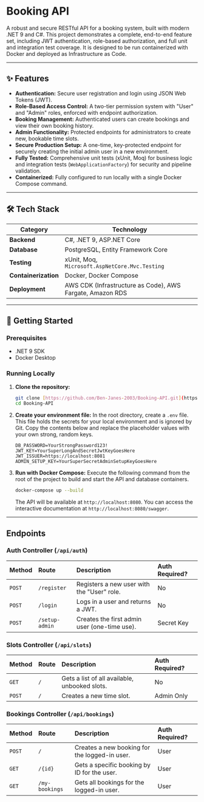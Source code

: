# Booking API

A robust and secure RESTful API for a booking system, built with modern .NET 9 and C#. This project demonstrates a complete, end-to-end feature set, including JWT authentication, role-based authorization, and full unit and integration test coverage. It is designed to be run containerized with Docker and deployed as Infrastructure as Code.

---

## ✨ Features

* **Authentication:** Secure user registration and login using JSON Web Tokens (JWT).
* **Role-Based Access Control:** A two-tier permission system with "User" and "Admin" roles, enforced with endpoint authorization.
* **Booking Management:** Authenticated users can create bookings and view their own booking history.
* **Admin Functionality:** Protected endpoints for administrators to create new, bookable time slots.
* **Secure Production Setup:** A one-time, key-protected endpoint for securely creating the initial admin user in a new environment.
* **Fully Tested:** Comprehensive unit tests (xUnit, Moq) for business logic and integration tests (`WebApplicationFactory`) for security and pipeline validation.
* **Containerized:** Fully configured to run locally with a single Docker Compose command.

---

## 🛠️ Tech Stack

| Category             | Technology                                                                                                    |
| -------------------- | ------------------------------------------------------------------------------------------------------------- |
| **Backend**          | C#, .NET 9, ASP.NET Core                                                                                      |
| **Database**         | PostgreSQL, Entity Framework Core                                                                             |
| **Testing**          | xUnit, Moq, `Microsoft.AspNetCore.Mvc.Testing`                                                                |
| **Containerization** | Docker, Docker Compose                                                                                        |
| **Deployment**       | AWS CDK (Infrastructure as Code), AWS Fargate, Amazon RDS                                                     |

---

## 🚀 Getting Started

### Prerequisites

* .NET 9 SDK
* Docker Desktop

### Running Locally

1.  **Clone the repository:**
    ```bash
    git clone [https://github.com/Ben-Janes-2003/Booking-API.git](https://github.com/Ben-Janes-2003/Booking-API.git)
    cd Booking-API
    ```

2.  **Create your environment file:**
    In the root directory, create a `.env` file. This file holds the secrets for your local environment and is ignored by Git. Copy the contents below and replace the placeholder values with your own strong, random keys.

    ```env
    DB_PASSWORD=YourStrongPassword123!
    JWT_KEY=YourSuperLongAndSecretJwtKeyGoesHere
    JWT_ISSUER=https://localhost:8081
    ADMIN_SETUP_KEY=YourSuperSecretAdminSetupKeyGoesHere
    ```

3.  **Run with Docker Compose:**
    Execute the following command from the root of the project to build and start the API and database containers.
    ```bash
    docker-compose up --build
    ```
    The API will be available at `http://localhost:8080`. You can access the interactive documentation at `http://localhost:8080/swagger`.

---

## Endpoints

### Auth Controller (`/api/auth`)

| Method | Route          | Description                                    | Auth Required? |
| :----- | :------------- | :--------------------------------------------- | :------------- |
| `POST` | `/register`    | Registers a new user with the "User" role.     | No             |
| `POST` | `/login`       | Logs in a user and returns a JWT.              | No             |
| `POST` | `/setup-admin` | Creates the first admin user (one-time use).   | Secret Key     |

### Slots Controller (`/api/slots`)

| Method | Route          | Description                                    | Auth Required? |
| :----- | :------------- | :--------------------------------------------- | :------------- |
| `GET`  | `/`            | Gets a list of all available, unbooked slots.  | No             |
| `POST` | `/`            | Creates a new time slot.                       | Admin Only     |

### Bookings Controller (`/api/bookings`)

| Method | Route          | Description                                    | Auth Required? |
| :----- | :------------- | :--------------------------------------------- | :------------- |
| `POST` | `/`            | Creates a new booking for the logged-in user.  | User           |
| `GET`  | `/{id}`        | Gets a specific booking by ID for the user.    | User           |
| `GET`  | `/my-bookings` | Gets all bookings for the logged-in user.      | User           |
